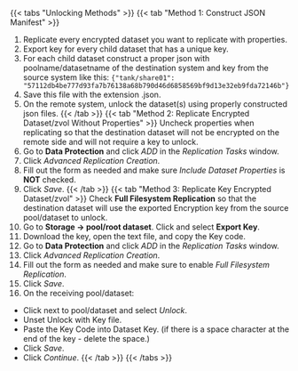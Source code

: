 ---
---

{{< tabs "Unlocking Methods" >}}
{{< tab "Method 1: Construct JSON Manifest" >}}
1. Replicate every encrypted dataset you want to replicate with properties. 
2. Export key for every child dataset that has a unique key. 
3. For each child dataset construct a proper json with poolname/datasetname of the destination system and key from the source system like this: 
   `{"tank/share01": "57112db4be777d93fa7b76138a68b790d46d6858569bf9d13e32eb9fda72146b"}`
5. Save this file with the extension <file>.json<file>. 
6. On the remote system, unlock the dataset(s) using properly constructed <file>json<file> files.
{{< /tab >}}
{{< tab "Method 2: Replicate Encrypted Dataset/zvol Without Properties" >}}
Uncheck properties when replicating so that the destination dataset will not be encrypted on the remote side and will not require a key to unlock.
1. Go to **Data Protection** and click *ADD* in the *Replication Tasks* window.
2. Click *Advanced Replication Creation*.
3. Fill out the form as needed and make sure *Include Dataset Properties* is **NOT** checked.
4. Click *Save*.
{{< /tab >}}
{{< tab "Method 3: Replicate Key Encrypted Dataset/zvol" >}}
Check **Full Filesystem Replication** so that the destination dataset will use the exported Encryption key from the source pool/dataset to unlock.
1. Go to **Storage -> pool/root dataset**. Click <i class="fa fa-ellipsis-v" aria-hidden="true" title="Options"></i>  and select **Export Key**.
2. Download the key, open the text file, and copy the Key code.
3. Go to **Data Protection** and click *ADD* in the *Replication Tasks* window.
4. Click *Advanced Replication Creation*.
5. Fill out the form as needed and make sure to enable *Full Filesystem Replication*.
6. Click *Save*.
7. On the receiving pool/dataset:
  * Click <i class="fa fa-ellipsis-v" aria-hidden="true" title="Options"></i>  next to pool/dataset and select *Unlock*.
  * Unset Unlock with Key file.
  * Paste the Key Code into Dataset Key. (if there is a space character at the end of the key - delete the space.)
  * Click *Save*.
  * Click *Continue*.
{{< /tab >}}
{{< /tabs >}}
